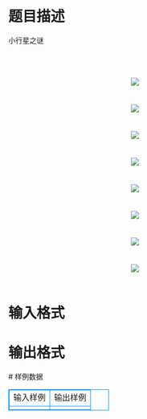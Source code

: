 # 

 
 # 题目描述 
<p>
小行星之谜<br><br><br><br><center><img src="/source/joyoi/tyvj-3173/img/aHR0cDovL3d3dy5qb3lvaS5jbi9wcm9ibGVtL3R5dmotMzE3My9wcm9ibGVtc19pbWFnZXMvMTQ2MS8xLmJtcA==.bmp"></img></center>　　<br><br><center><img src="/source/joyoi/tyvj-3173/img/aHR0cDovL3d3dy5qb3lvaS5jbi9wcm9ibGVtL3R5dmotMzE3My9wcm9ibGVtc19pbWFnZXMvMTQ2MS8yLmJtcA==.bmp"></img></center>　　<br><br><center><img src="/source/joyoi/tyvj-3173/img/aHR0cDovL3d3dy5qb3lvaS5jbi9wcm9ibGVtL3R5dmotMzE3My9wcm9ibGVtc19pbWFnZXMvMTQ2MS8zLmJtcA==.bmp"></img></center>　<br><br><center><img src="/source/joyoi/tyvj-3173/img/aHR0cDovL3d3dy5qb3lvaS5jbi9wcm9ibGVtL3R5dmotMzE3My9wcm9ibGVtc19pbWFnZXMvMTQ2MS80LmJtcA==.bmp"></img></center>　　<br><br><center><img src="/source/joyoi/tyvj-3173/img/aHR0cDovL3d3dy5qb3lvaS5jbi9wcm9ibGVtL3R5dmotMzE3My9wcm9ibGVtc19pbWFnZXMvMTQ2MS81LmJtcA==.bmp"></img></center>　<br><br><center><img src="/source/joyoi/tyvj-3173/img/aHR0cDovL3d3dy5qb3lvaS5jbi9wcm9ibGVtL3R5dmotMzE3My9wcm9ibGVtc19pbWFnZXMvMTQ2MS82LmJtcA==.bmp"></img></center>　　<br><br><center><img src="/source/joyoi/tyvj-3173/img/aHR0cDovL3d3dy5qb3lvaS5jbi9wcm9ibGVtL3R5dmotMzE3My9wcm9ibGVtc19pbWFnZXMvMTQ2MS83LmJtcA==.bmp"></img></center>　　<br><br><center><img src="/source/joyoi/tyvj-3173/img/aHR0cDovL3d3dy5qb3lvaS5jbi9wcm9ibGVtL3R5dmotMzE3My9wcm9ibGVtc19pbWFnZXMvMTQ2MS84LmJtcA==.bmp"></img></center>　<br></p> 

 
 # 输入格式 
<p>
</p> 

 
 # 输出格式 
<p>
</p> 
# 样例数据
<style>
        table,table tr th, table tr td { border:1px solid #0094ff; }
        table { width: 200px; min-height: 25px; line-height: 25px; text-align: center; border-collapse: collapse;}   
    </style>
<table>
	<tr>
		<td>输入样例</td>
		<td>输出样例</td>
	</tr>
<tr><td></td><td></td></tr></table>
